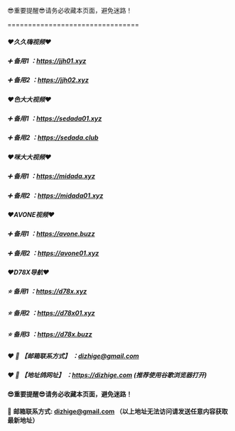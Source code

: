 :sunglasses:重要提醒:sunglasses:请务必收藏本页面，避免迷路！

================================

##### :heart:久久嗨视频:heart:
##### :heavy_plus_sign: 备用1 ：https://jjh01.xyz
##### :heavy_plus_sign: 备用2 ：https://jjh02.xyz

##### :heart:色大大视频:heart:
##### :heavy_plus_sign: 备用1 ：https://sedada01.xyz
##### :heavy_plus_sign: 备用2 ：https://sedada.club

##### :heart:咪大大视频:heart:
##### :heavy_plus_sign: 备用1 ：https://midada.xyz
##### :heavy_plus_sign: 备用2 ：https://midada01.xyz

##### :heart:AVONE视频:heart:
##### :heavy_plus_sign: 备用1 ：https://avone.buzz
##### :heavy_plus_sign: 备用2 ：https://avone01.xyz

##### :heart:D78X导航:heart:
##### :star: 备用1 ：https://d78x.xyz
##### :star: 备用2 ：https://d78x01.xyz
##### :star: 备用3 ：https://d78x.buzz


##### :heart: :memo: 【邮箱联系方式】 ：dizhige@gmail.com
##### :heart: :memo: 【地址鸽网址】 ：https://dizhige.com (推荐使用谷歌浏览器打开)

#### :sunglasses:重要提醒:sunglasses:请务必收藏本页面，避免迷路！


:e-mail: __邮箱联系方式: dizhige@gmail.com （以上地址无法访问请发送任意内容获取最新地址）__
